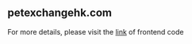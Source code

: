 ## petexchangehk.com
For more details, please visit the [link][1] of frontend code

  [1]: https://github.com/CH-coding-fire/petexchangehk_frontend
